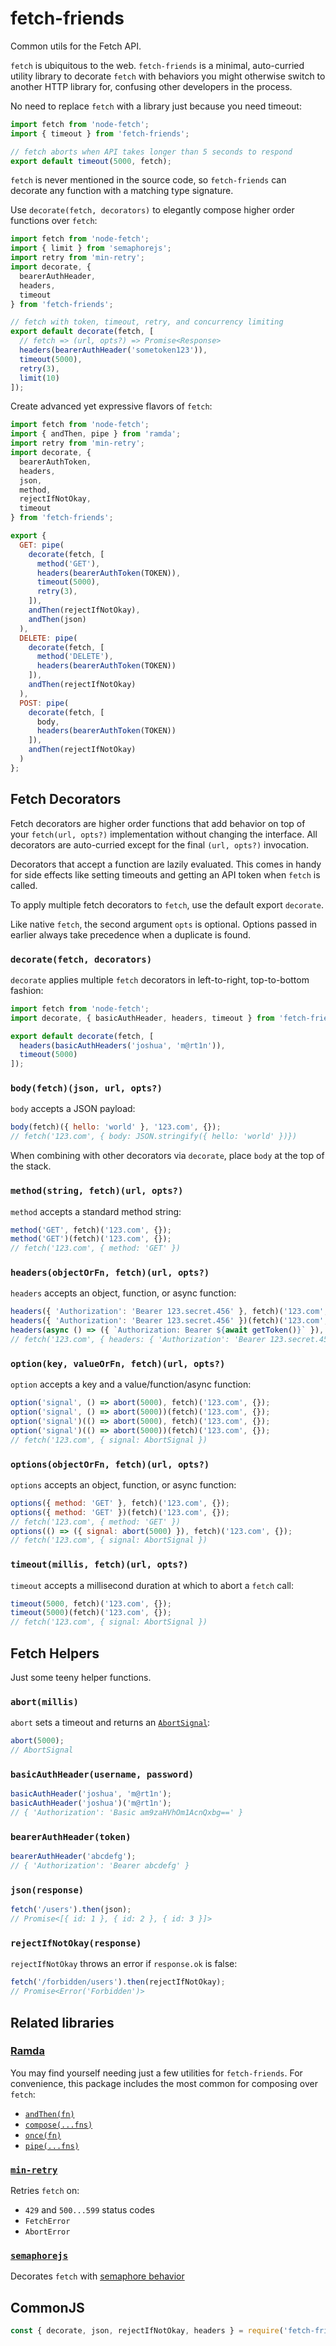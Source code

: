 # fetch-friends

Common utils for the Fetch API.

`fetch` is ubiquitous to the web. `fetch-friends` is a minimal, auto-curried utility library to decorate `fetch` with behaviors you might otherwise switch to another HTTP library for, confusing other developers in the process.

No need to replace `fetch` with a library just because you need timeout:
```js
import fetch from 'node-fetch';
import { timeout } from 'fetch-friends';

// fetch aborts when API takes longer than 5 seconds to respond
export default timeout(5000, fetch);
```

`fetch` is never mentioned in the source code, so `fetch-friends` can decorate any function with a matching type signature.

Use `decorate(fetch, decorators)` to elegantly compose higher order functions over `fetch`:
```js
import fetch from 'node-fetch';
import { limit } from 'semaphorejs';
import retry from 'min-retry';
import decorate, {
  bearerAuthHeader,
  headers,
  timeout
} from 'fetch-friends';

// fetch with token, timeout, retry, and concurrency limiting
export default decorate(fetch, [
  // fetch => (url, opts?) => Promise<Response>
  headers(bearerAuthHeader('sometoken123')),
  timeout(5000),
  retry(3),
  limit(10)
]);
```

Create advanced yet expressive flavors of `fetch`:
```js
import fetch from 'node-fetch';
import { andThen, pipe } from 'ramda';
import retry from 'min-retry';
import decorate, {
  bearerAuthToken,
  headers,
  json,
  method,
  rejectIfNotOkay,
  timeout
} from 'fetch-friends';

export {
  GET: pipe(
    decorate(fetch, [
      method('GET'),
      headers(bearerAuthToken(TOKEN)),
      timeout(5000),
      retry(3),
    ]),
    andThen(rejectIfNotOkay),
    andThen(json)
  ),
  DELETE: pipe(
    decorate(fetch, [
      method('DELETE'),
      headers(bearerAuthToken(TOKEN))
    ]),
    andThen(rejectIfNotOkay)
  ),
  POST: pipe(
    decorate(fetch, [
      body,
      headers(bearerAuthToken(TOKEN))
    ]),
    andThen(rejectIfNotOkay)
  )
};
```

## Fetch Decorators

Fetch decorators are higher order functions that add behavior on top of your `fetch(url, opts?)` implementation without changing the interface. All decorators are auto-curried except for the final `(url, opts?)` invocation.

Decorators that accept a function are lazily evaluated. This comes in handy for side effects like setting timeouts and getting an API token when `fetch` is called.

To apply multiple fetch decorators to `fetch`, use the default export `decorate`.

Like native `fetch`, the second argument `opts` is optional. Options passed in earlier always take precedence when a duplicate is found.

### `decorate(fetch, decorators)`

`decorate` applies multiple `fetch` decorators in left-to-right, top-to-bottom fashion:
```js
import fetch from 'node-fetch';
import decorate, { basicAuthHeader, headers, timeout } from 'fetch-friends';

export default decorate(fetch, [
  headers(basicAuthHeaders('joshua', 'm@rt1n')),
  timeout(5000)
]);
```

### `body(fetch)(json, url, opts?)`

`body` accepts a JSON payload:
```js
body(fetch)({ hello: 'world' }, '123.com', {});
// fetch('123.com', { body: JSON.stringify({ hello: 'world' })})
```

When combining with other decorators via `decorate`, place `body` at the top of the stack.

### `method(string, fetch)(url, opts?)`

`method` accepts a standard method string:
```js
method('GET', fetch)('123.com', {});
method('GET')(fetch)('123.com', {});
// fetch('123.com', { method: 'GET' })
```

### `headers(objectOrFn, fetch)(url, opts?)`

`headers` accepts an object, function, or async function:
```js
headers({ 'Authorization': 'Bearer 123.secret.456' }, fetch)('123.com', {});
headers({ 'Authorization': 'Bearer 123.secret.456' })(fetch)('123.com', {});
headers(async () => ({ `Authorization: Bearer ${await getToken()}` }), fetch)('123.com', {});
// fetch('123.com', { headers: { 'Authorization': 'Bearer 123.secret.456' } })
```

### `option(key, valueOrFn, fetch)(url, opts?)`

`option` accepts a key and a value/function/async function:
```js
option('signal', () => abort(5000), fetch)('123.com', {});
option('signal', () => abort(5000))(fetch)('123.com', {});
option('signal')(() => abort(5000), fetch)('123.com', {});
option('signal')(() => abort(5000))(fetch)('123.com', {});
// fetch('123.com', { signal: AbortSignal })
```

### `options(objectOrFn, fetch)(url, opts?)`

`options` accepts an object, function, or async function:
```js
options({ method: 'GET' }, fetch)('123.com', {});
options({ method: 'GET' })(fetch)('123.com', {});
// fetch('123.com', { method: 'GET' })
options(() => ({ signal: abort(5000) }), fetch)('123.com', {});
// fetch('123.com', { signal: AbortSignal })
```

### `timeout(millis, fetch)(url, opts?)`

`timeout` accepts a millisecond duration at which to abort a `fetch` call:
```js
timeout(5000, fetch)('123.com', {});
timeout(5000)(fetch)('123.com', {});
// fetch('123.com', { signal: AbortSignal })
```

## Fetch Helpers

Just some teeny helper functions.

### `abort(millis)`

`abort` sets a timeout and returns an [`AbortSignal`](https://developer.mozilla.org/en-US/docs/Web/API/AbortSignal):

```js
abort(5000);
// AbortSignal
```

### `basicAuthHeader(username, password)`

```js
basicAuthHeader('joshua', 'm@rt1n');
basicAuthHeader('joshua')('m@rt1n');
// { 'Authorization': 'Basic am9zaHVhOm1AcnQxbg==' }
```

### `bearerAuthHeader(token)`

```js
bearerAuthHeader('abcdefg');
// { 'Authorization': 'Bearer abcdefg' }
```

### `json(response)`

```js
fetch('/users').then(json);
// Promise<[{ id: 1 }, { id: 2 }, { id: 3 }]>
```

### `rejectIfNotOkay(response)`

`rejectIfNotOkay` throws an error if `response.ok` is false:
```js
fetch('/forbidden/users').then(rejectIfNotOkay);
// Promise<Error('Forbidden')>
```

## Related libraries

### [Ramda](https://github.com/ramda/ramda)

You may find yourself needing just a few utilities for `fetch-friends`. For convenience, this package includes the most common for composing over `fetch`:
- [`andThen(fn)`](https://ramdajs.com/docs/#andThen)
- [`compose(...fns)`](https://ramdajs.com/docs/#compose)
- [`once(fn)`](https://ramdajs.com/docs/#once)
- [`pipe(...fns)`](https://ramdajs.com/docs/#pipe)

### [`min-retry`](https://github.com/manuscriptmastr/min-retry)

Retries `fetch` on:
- `429` and `500...599` status codes
- `FetchError`
- `AbortError`

### [`semaphorejs`](https://github.com/nybblr/semaphorejs)

Decorates `fetch` with [semaphore behavior](https://en.wikipedia.org/wiki/Semaphore_(programming))

## CommonJS
```js
const { decorate, json, rejectIfNotOkay, headers } = require('fetch-friends');
```
